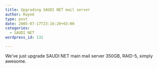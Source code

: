 ```yaml
---
title: Upgrading SAUDI NET mail server
author: Rayed
type: post
date: 2005-07-17T23:16:20+03:00
categories:
  - SAUDI NET
wordpress_id: 132

---
```

<p>We&#8217;ve just upgrade SAUDI NET main mail server 350GB, RAID-5, simply awesome.</p>

